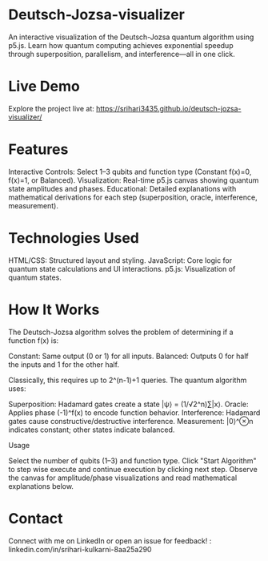 # Deutsch-Jozsa-visualizer
An interactive visualization of the Deutsch-Jozsa quantum algorithm using p5.js. Learn how quantum computing achieves exponential speedup through superposition, parallelism, and interference—all in one click.

# Live Demo
Explore the project live at: https://srihari3435.github.io/deutsch-jozsa-visualizer/

# Features
Interactive Controls: Select 1–3 qubits and function type (Constant f(x)=0, f(x)=1, or Balanced).
Visualization: Real-time p5.js canvas showing quantum state amplitudes and phases.
Educational: Detailed explanations with mathematical derivations for each step (superposition, oracle, interference, measurement).


# Technologies Used

HTML/CSS: Structured layout and styling.
JavaScript: Core logic for quantum state calculations and UI interactions.
p5.js: Visualization of quantum states.

# How It Works

The Deutsch-Jozsa algorithm solves the problem of determining if a function f(x) is:

Constant: Same output (0 or 1) for all inputs.
Balanced: Outputs 0 for half the inputs and 1 for the other half.

Classically, this requires up to 2^(n-1)+1 queries. The quantum algorithm uses:

Superposition: Hadamard gates create a state |ψ⟩ = (1/√2^n)∑|x⟩.
Oracle: Applies phase (-1)^f(x) to encode function behavior.
Interference: Hadamard gates cause constructive/destructive interference.
Measurement: |0⟩^⊗n indicates constant; other states indicate balanced.

Usage

Select the number of qubits (1–3) and function type.
Click "Start Algorithm" to step wise execute and continue execution by clicking next step.
Observe the canvas for amplitude/phase visualizations and read mathematical explanations below.


# Contact
Connect with me on LinkedIn or open an issue for feedback! : linkedin.com/in/srihari-kulkarni-8aa25a290

